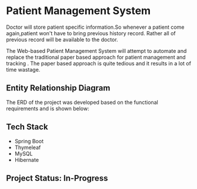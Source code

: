 # Patient Management System 

Doctor will store patient specific information.So whenever a patient come again,patient won't have to bring previous history record. Rather all of previous record will be available to the doctor.

The Web-based Patient Management System will attempt to automate and replace the traditional paper based approach for patient management and tracking . The paper based approach is quite tedious and it results in a lot of time wastage. 

## Entity Relationship Diagram

The ERD of the project was developed based on the functional requirements and is shown below:

## Tech Stack

* Spring Boot
* Thymeleaf
* MySQL
* Hibernate

## Project Status: In-Progress 
